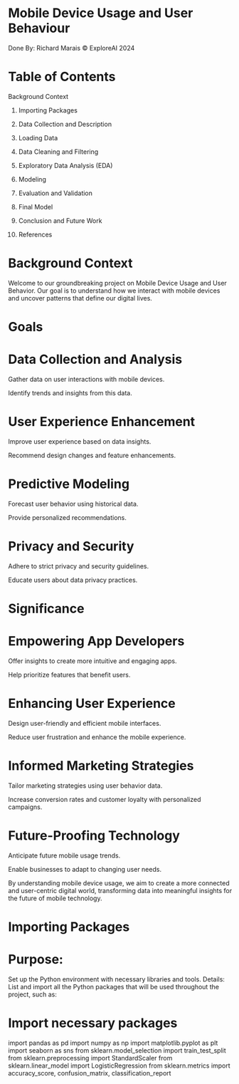# Mobile Device Usage and User Behaviour

Done By: Richard Marais © ExploreAI 2024

# Table of Contents
Background Context

1. Importing Packages

2. Data Collection and Description

3. Loading Data

4. Data Cleaning and Filtering

5. Exploratory Data Analysis (EDA)

6. Modeling

7. Evaluation and Validation

8. Final Model

9. Conclusion and Future Work

10. References

# Background Context
Welcome to our groundbreaking project on Mobile Device Usage and User Behavior. Our goal is to understand how we interact with mobile devices and uncover patterns that define our digital lives.

# Goals

# Data Collection and Analysis 

Gather data on user interactions with mobile devices.

Identify trends and insights from this data.

# User Experience Enhancement

Improve user experience based on data insights.

Recommend design changes and feature enhancements.

# Predictive Modeling
Forecast user behavior using historical data.

Provide personalized recommendations.

# Privacy and Security
Adhere to strict privacy and security guidelines.

Educate users about data privacy practices.

# Significance

# Empowering App Developers
Offer insights to create more intuitive and engaging apps.

Help prioritize features that benefit users.

# Enhancing User Experience
Design user-friendly and efficient mobile interfaces.

Reduce user frustration and enhance the mobile experience.

# Informed Marketing Strategies
Tailor marketing strategies using user behavior data.

Increase conversion rates and customer loyalty with personalized campaigns.

# Future-Proofing Technology
Anticipate future mobile usage trends.

Enable businesses to adapt to changing user needs.

By understanding mobile device usage, we aim to create a more connected and user-centric digital world, transforming data into meaningful insights for the future of mobile technology.

# Importing Packages

# Purpose: 
Set up the Python environment with necessary libraries and tools. Details: List and import all the Python packages that will be used throughout the project, such as:

# Import necessary packages

import pandas as pd
import numpy as np
import matplotlib.pyplot as plt
import seaborn as sns
from sklearn.model_selection import train_test_split
from sklearn.preprocessing import StandardScaler
from sklearn.linear_model import LogisticRegression
from sklearn.metrics import accuracy_score, confusion_matrix, classification_report



